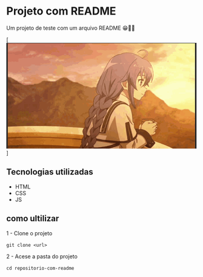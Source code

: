 # Projeto com README
Um projeto de teste com um arquivo README 😁🚀🚀

[<img src="./mushoku tensei.gif" alt="gif de um anime, de um projeto inicial">]

## Tecnologias utilizadas
- HTML
- CSS
- JS

## como ultilizar

1 - Clone o projeto 
```
git clone <url>
```
2 - Acese a pasta do projeto
```
cd repositorio-com-readme
```